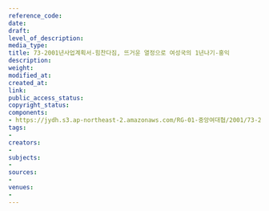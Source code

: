 ```yaml
---
reference_code: 
date: 
draft: 
level_of_description: 
media_type: 
title: 73-2001년사업계획서-힘찬다짐, 뜨거운 열정으로 여성국의 1년나기-홍익
description: 
weight: 
modified_at: 
created_at: 
link: 
public_access_status: 
copyright_status: 
components:
- https://jydh.s3.ap-northeast-2.amazonaws.com/RG-01-중앙여대협/2001/73-2001년사업계획서-힘찬다짐,+뜨거운+열정으로+여성국의+1년나기-홍익.pdf
tags:
- 
creators:
- 
subjects:
- 
sources:
- 
venues:
- 
---
```

